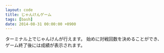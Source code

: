 ```yaml
---
layout: code
title: じゃんけんゲーム
tags: [bash]
date: 2014-08-31 00:00:00 +0900
---
```

ターミナル上でじゃんけんが行えます。 始めに対戦回数を決めることができ、ゲーム終了後には成績が表示されます。
